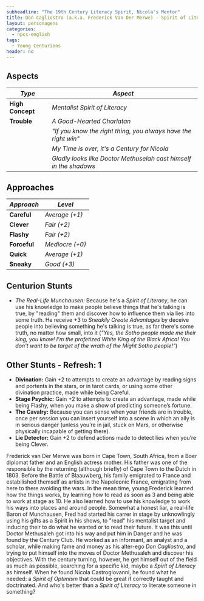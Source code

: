 ```yaml
---
subheadline: "The 19th Century Literacy Spirit, Nicola's Mentor"
title: Don Cagliostro (a.k.a. Frederick Van Der Merwe) - Spirit of Literacy
layout: personagens
categories:
  - npcs-english
tags:
  - Young Centurions
header: no
---
```


## Aspects

| ***Type***       | ***Aspect***                                                      |
|------------------|-------------------------------------------------------------------|
| __High Concept__ | _Mentalist Spirit of Literacy_                                    |
| __Trouble__      | _A Good-Hearted Charlatan_                                        |
|                  | _"If you know the right thing, you always have the right win"_    |
|                  | _My Time is over, it's a Century for Nicola_                      |
|                  | _Gladly looks like Doctor Methuselah cast himself in the shadows_ |

## Approaches

| ***Approach*** | ***Level***     |
|----------------|-----------------|
| __Careful__    | _Average (+1)_  |
| __Clever__     | _Fair (+2)_     |
| __Flashy__     | _Fair (+2)_     |
| __Forceful__   | _Mediocre (+0)_ |
| __Quick__      | _Average (+1)_  |
| __Sneaky__     | _Good (+3)_     |

## Centurion Stunts

+ _The Real-Life Munchausen:_ Because he's a _Spirit of Literacy_, he can use his knowledge to make people believe things that he's talking is true, by "reading" them and discover how to influence them via lies into some truth. He receive +3 to _Sneakily_ _Create Advantages_ by deceive people into believing something he's talking is true, as far there's some truth, no matter how small, into it (_"Yes, the Sotho people made me their king, you know! I'm the profetized White King of the Black Africa! You don't want to be target of the wrath of the Might Sotho people!"_)

## Other Stunts - Refresh: 1

+ **Divination:** Gain +2 to attempts to create an advantage by reading signs and portents in the stars, or in tarot cards, or using some other divination practice, made while being Careful.
+ **Stage Psychic:** Gain +2 to attempts to create an advantage, made while being Flashy, when
you make a show of predicting someone’s fortune.
+ **The Cavalry:** Because you can sense when your friends are in trouble, once per session you can insert yourself into a scene in which an ally is in serious danger (unless you’re in jail, stuck on Mars, or otherwise physically incapable of getting there).
+ **Lie Detector:** Gain +2 to defend actions made to detect lies when you’re being Clever.

Frederick van Der Merwe was born in Cape Town, South Africa, from a Boer diplomat father and an English actress mother. His father was one of the responsible by the returning (although briefly) of Cape Town to the Dutch in 1803. Before the Battle of Blaauwberg, his family emigrated to France and estabilished themself as artists in the Napoleonic France, emigrating from here to there avoiding the wars. In the mean time, young Frederick learned how the things works, by learning how to read as soon as 3 and being able to work at stage as 10. He also learned how to use his knowledge to work his ways into places and around people. Somewhat a honest liar, a real-life Baron of Munchausen, Fred had started his carrer in stage by unknowlingly using his gifts as a Spirit in his shows, to "read" his mentalist target and inducing their to do what he wanted or to read their future. It was this until Doctor Methusaleh got into his way and put him in Danger and he was found by the Century Club. He worked as an informant, an analyst and a scholar, while making fame and money as his alter-ego _Don Cagliostro_, and trying to put himself into the moves of Doctor Methusaleh and discover his objectives. With the century turning, however, he get himself out of the field as much as possible, searching for a specific kid, maybe a _Spirit of Literacy_ as himself. When he found Nicola Castrogiovanni, he found what he needed: a _Spirit of Optimism_ that could be great if correctly taught and doctrinated. And who's better than a _Spirit of Literacy_ to literate someone in something?
